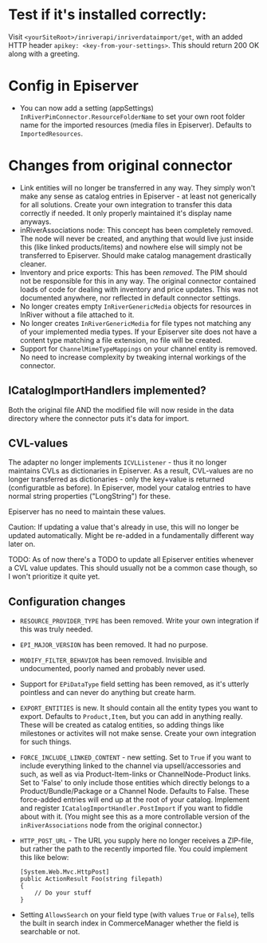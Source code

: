 # Test if it's installed correctly:

Visit `<yourSiteRoot>/inriverapi/inriverdataimport/get`, with an added HTTP header `apikey: <key-from-your-settings>`. This should return 200 OK along with a greeting.

# Config in Episerver

- You can now add a setting (appSettings) `InRiverPimConnector.ResourceFolderName` to set your own root folder name for the imported resources (media files in Episerver). Defaults to `ImportedResources`.

# Changes from original connector

- Link entities will no longer be transferred in any way. They simply won't make any sense as catalog entries in Episerver - at least not generically for all solutions. Create your own integration to transfer this data correctly if needed. It only properly maintained it's display name anyways.
- inRiverAssociations node: This concept has been completely removed. The node will never be created, and anything that would live just inside this (like linked products/items) and nowhere else will simply not be transferred to Episerver. Should make catalog management drastically cleaner.
- Inventory and price exports: This has been *removed*. The PIM should not be responsible for this in any way.  The original connector contained loads of code for dealing with inventory and price updates. This was not documented anywhere, nor reflected in default connector settings. 
- No longer creates empty `InRiverGenericMedia` objects for resources in InRiver without a file attached to it.
- No longer creates `InRiverGenericMedia` for file types not matching any of your implemented media types. If your Episerver site does not have a content type matching a file extension, no file will be created.
- Support for `ChannelMimeTypeMappings` on your channel entity is removed. No need to increase complexity by tweaking internal workings of the connector.

## ICatalogImportHandlers implemented?

Both the original file AND the modified file will now reside in the data directory where the connector puts it's data for import.

## CVL-values

The adapter no longer implements `ICVLListener` - thus it no longer maintains CVLs as dictionaries in Episerver. As a result, CVL-values are no longer transferred as dictionaries - only the key+value is returned (configuratble as before). In Episerver, model your catalog entries to have normal string properties ("LongString") for these.

Episerver has no need to maintain these values.

Caution: If updating a value that's already in use, this will no longer be updated automatically. Might be re-added in a fundamentally different way later on.

TODO: As of now there's a TODO to update all Episerver entities whenever a CVL value updates. This should usually not be a common case though, so I won't prioritize it quite yet.

## Configuration changes

- `RESOURCE_PROVIDER_TYPE` has been removed. Write your own integration if this was truly needed.
- `EPI_MAJOR_VERSION` has been removed. It had no purpose.
- `MODIFY_FILTER_BEHAVIOR` has been removed. Invisible and undocumented, poorly named and probably never used.
- Support for `EPiDataType` field setting has been removed, as it's utterly pointless and can never do anything but create harm.
- `EXPORT_ENTITIES` is new. It should contain all the entity types you want to export. Defaults to `Product,Item`, but you can add in anything really. These will be created as catalog entities, so adding things like milestones or activites will not make sense. Create your own integration for such things.
- `FORCE_INCLUDE_LINKED_CONTENT` - new setting. Set to `True` if you want to include everything linked to the channel via upsell/accessories and such, as well as via Product-Item-links or ChannelNode-Product links. Set to 'False' to only include those entities which directly belongs to a Product/Bundle/Package or a Channel Node. Defaults to False. These force-added entries will end up at the root of your catalog. Implement and register `ICatalogImportHandler.PostImport` if you want to fiddle about with it. (You might see this as a more controllable version of the `inRiverAssociations` node from the original connector.)
- `HTTP_POST_URL` - The URL you supply here no longer receives a ZIP-file, but rather the path to the recently imported file. You could implement this like below:


      [System.Web.Mvc.HttpPost]
      public ActionResult Foo(string filepath)
      {
          // Do your stuff
      }



- Setting `AllowsSearch` on your field type (with values `True` or `False`), tells the built in search index in CommerceManager whether the field is searchable or not.